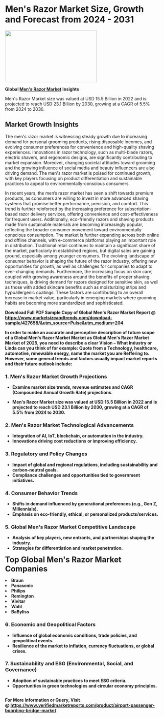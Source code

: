 <H1>Men's Razor Market Size, Growth and Forecast from 2024 - 2031</H1><img class="aligncenter size-medium wp-image-584254" src="https://thirdeyenews.in/wp-content/uploads/2024/09/Global-Market-Research-300x168.jpeg" alt="" width="300" height="168" /><p><strong>Global&nbsp;<a href="https://www.marketsizeandtrends.com/download-sample/427658/&amp;utm_source=Pulse&amp;utm_medium=204">Men's Razor Market</a> Insights</strong></p><p>Men's Razor Market size was valued at USD 15.5 Billion in 2022 and is projected to reach USD 23.1 Billion by 2030, growing at a CAGR of 5.5% from 2024 to 2030.</p><p><h2>Market Growth Insights</h2> <p>The men's razor market is witnessing steady growth due to increasing demand for personal grooming products, rising disposable incomes, and evolving consumer preferences for convenience and high-quality shaving experiences. Innovations in razor technology, such as multi-blade razors, electric shavers, and ergonomic designs, are significantly contributing to market expansion. Moreover, changing societal attitudes toward grooming and the growing influence of social media and beauty influencers are also driving demand. The men's razor market is poised for continued growth, with key players focusing on product differentiation and sustainable practices to appeal to environmentally-conscious consumers.</p> <p><strong></strong></p> <p>In recent years, the men’s razor market has seen a shift towards premium products, as consumers are willing to invest in more advanced shaving systems that promise better performance, precision, and comfort. This trend is further reinforced by the increasing preference for subscription-based razor delivery services, offering convenience and cost-effectiveness for frequent users. Additionally, eco-friendly razors and shaving products made from sustainable materials are becoming increasingly popular, reflecting the broader consumer movement toward environmentally conscious consumption. The market is further expanding across both online and offline channels, with e-commerce platforms playing an important role in distribution. Traditional retail continues to maintain a significant share of the market, particularly in established regions, but digital sales are gaining ground, especially among younger consumers. The evolving landscape of consumer behavior is shaping the future of the razor industry, offering new opportunities for growth, as well as challenges for companies to adapt to ever-changing demands. Furthermore, the increasing focus on skin care, coupled with growing awareness around the benefits of proper shaving techniques, is driving demand for razors designed for sensitive skin, as well as those with added skincare benefits such as moisturizing strips and hypoallergenic coatings. These factors are contributing to an overall increase in market value, particularly in emerging markets where grooming habits are becoming more standardized and sophisticated.</p> <p><strong></p><p><span class=""><strong>Download Full PDF Sample Copy of Global Men's Razor Market Report</strong> @ <a href="https://www.marketsizeandtrends.com/download-sample/427658/&amp;utm_source=Pulse&amp;utm_medium=204" target="_blank">https://www.marketsizeandtrends.com/download-sample/427658/&amp;utm_source=Pulse&amp;utm_medium=204</a></span></p><p>In order to make an accurate and perceptive description of future scope of a Global&nbsp;Men's Razor Market Market as Global&nbsp;Men's Razor Market Market of 2025, you need to describe a clear Vision &ndash; What Industry or Linda can you think of for example: Quote from a Technology, healthcare, automotive, renewable energy, name the market you are Reffering to. However, some general trends and factors usually impact market reports and their future outlook include:</p><h3>1.&nbsp;<strong>Men's Razor Market Growth Projections</strong></h3><ul><li>Examine market size trends, revenue estimates and CAGR (Compounded Annual Growth Rate) projections.</li><li><p>Men's Razor Market size was valued at USD 15.5 Billion in 2022 and is projected to reach USD 23.1 Billion by 2030, growing at a CAGR of 5.5% from 2024 to 2030.</p></li></ul><h3>2.&nbsp;<strong>Men's Razor Market Technological Advancements</strong></h3><ul><li>Integration of AI, IoT, blockchain, or automation in the industry.</li><li>Innovations driving cost reductions or improving efficiency.</li></ul><h3>3.&nbsp;<strong>Regulatory and Policy Changes</strong></h3><ul><li>Impact of global and regional regulations, including sustainability and carbon-neutral goals.</li><li>Compliance challenges and opportunities tied to government initiatives.</li></ul><h3>4.&nbsp;<strong>Consumer Behavior Trends</strong></h3><ul><li>Shifts in demand influenced by generational preferences (e.g., Gen Z, Millennials).</li><li>Emphasis on eco-friendly, ethical, or personalized products/services.</li></ul><h3>5.&nbsp;<strong>Global Men's Razor Market Competitive Landscape</strong></h3><ul><li>Analysis of key players, new entrants, and partnerships shaping the industry.</li><li>Strategies for differentiation and market penetration.</li></ul><p data-pm-slice="1 1 []"><span style="color: inherit; font-family: inherit; font-size: 25px;">Top Global Men's Razor Market Companies</span></p><div class="" data-test-id=""><p><li>Braun</li><li> Panasonic</li><li> Philips</li><li> Remington</li><li> Vivitar</li><li> Wahl</li><li> BaByliss</li></p></div><h3>6.&nbsp;<strong>Economic and Geopolitical Factors</strong></h3><ul><li>Influence of global economic conditions, trade policies, and geopolitical events.</li><li>Resilience of the market to inflation, currency fluctuations, or global crises.</li></ul><h3>7.&nbsp;<strong>Sustainability and ESG (Environmental, Social, and Governance)</strong></h3><ul><li>Adoption of sustainable practices to meet ESG criteria.</li><li>Opportunities in green technologies and circular economy principles.</li></ul><h2><strong style="font-size: 14px;">For More Information or Query, Visit @&nbsp;</strong><a style="background-color: #ffffff; font-size: 14px;" href="https://www.marketsizeandtrends.com/report/men-s-razor-market/" target="_blank">https://www.verifiedmarketreports.com/product/airport-passenger-boarding-bridge-market</a></h2>
